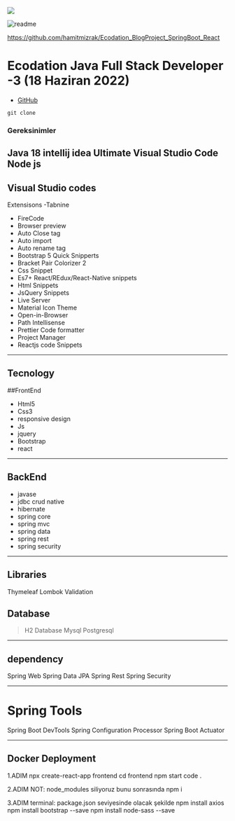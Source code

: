 ![](https://komarev.com/ghpvc/?username=hamitmizrak)

![readme](./picture/readme.jpg)

https://github.com/hamitmizrak/Ecodation_BlogProject_SpringBoot_React

# Ecodation Java Full Stack Developer -3 (18 Haziran 2022)
* [GitHub](https://github.com/hamitmizrak/Ecodation_BlogProject_SpringBoot_React)

```shell
git clone 
```

### Gereksinimler
Java 18
intellij idea Ultimate 
Visual Studio Code
Node js
---

## Visual Studio codes
Extensisons
-Tabnine
- FireCode 
- Browser preview
- Auto Close tag
- Auto import
- Auto rename tag
- Bootstrap 5 Quick Snipperts
- Bracket Pair Colorizer 2
- Css Snippet
- Es7+ React/REdux/React-Native snippets
- Html Snippets
- JsQuery Snippets
- Live Server
- Material Icon Theme
- Open-in-Browser
- Path Intellisense
- Prettier Code formatter
- Project Manager
- Reactjs code Snippets
---

## Tecnology
##FrontEnd
- Html5
- Css3
- responsive design
- Js
- jquery
- Bootstrap
- react
---

## BackEnd
* javase
* jdbc crud native
* hibernate
* spring core
* spring mvc
* spring data
* spring rest
* spring security

---

## Libraries
Thymeleaf
Lombok
Validation

## Database
> H2 Database
> Mysql
> Postgresql

---
## dependency
Spring Web
Spring Data JPA
Spring Rest
Spring Security

---
# Spring Tools
Spring Boot DevTools
Spring Configuration Processor
Spring Boot Actuator

---

## Docker Deployment

1.ADIM
npx create-react-app frontend
cd frontend
npm start
code .

2.ADIM
NOT: node_modules siliyoruz bunu sonrasında 
npm i

3.ADIM
terminal: package.json seviyesinde olacak şekilde
npm install axios
npm install bootstrap --save
npm install node-sass --save


